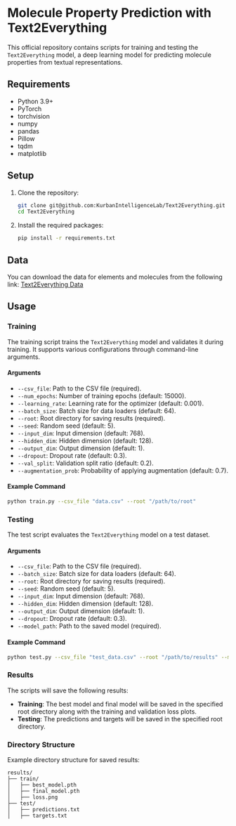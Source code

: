 
# Molecule Property Prediction with Text2Everything

This official repository contains scripts for training and testing the `Text2Everything` model, a deep learning model for predicting molecule properties from textual representations.

## Requirements

- Python 3.9+
- PyTorch
- torchvision
- numpy
- pandas
- Pillow
- tqdm
- matplotlib

## Setup

1. Clone the repository:

    ```bash
    git clone git@github.com:KurbanIntelligenceLab/Text2Everything.git
    cd Text2Everything
    ```

2. Install the required packages:

    ```bash
    pip install -r requirements.txt
    ```
## Data

You can download the data for elements and molecules from the following link: [Text2Everything Data](https://tamucs-my.sharepoint.com/:f:/r/personal/hasan_kurban_tamu_edu/Documents/KIL-OneDrive/Can%20Polat/Text2Everything/data?csf=1&web=1&e=WfhepS)

## Usage

### Training

The training script trains the `Text2Everything` model and validates it during training. It supports various configurations through command-line arguments.

#### Arguments

- `--csv_file`: Path to the CSV file (required).
- `--num_epochs`: Number of training epochs (default: 15000).
- `--learning_rate`: Learning rate for the optimizer (default: 0.001).
- `--batch_size`: Batch size for data loaders (default: 64).
- `--root`: Root directory for saving results (required).
- `--seed`: Random seed (default: 5).
- `--input_dim`: Input dimension (default: 768).
- `--hidden_dim`: Hidden dimension (default: 128).
- `--output_dim`: Output dimension (default: 1).
- `--dropout`: Dropout rate (default: 0.3).
- `--val_split`: Validation split ratio (default: 0.2).
- `--augmentation_prob`: Probability of applying augmentation (default: 0.7).

#### Example Command

```bash
python train.py --csv_file "data.csv" --root "/path/to/root"
```

### Testing

The test script evaluates the `Text2Everything` model on a test dataset.

#### Arguments

- `--csv_file`: Path to the CSV file (required).
- `--batch_size`: Batch size for data loaders (default: 64).
- `--root`: Root directory for saving results (required).
- `--seed`: Random seed (default: 5).
- `--input_dim`: Input dimension (default: 768).
- `--hidden_dim`: Hidden dimension (default: 128).
- `--output_dim`: Output dimension (default: 1).
- `--dropout`: Dropout rate (default: 0.3).
- `--model_path`: Path to the saved model (required).

#### Example Command

```bash
python test.py --csv_file "test_data.csv" --root "/path/to/results" --model_path "/path/to/saved_model.pth"
```

### Results

The scripts will save the following results:
- **Training**: The best model and final model will be saved in the specified root directory along with the training and validation loss plots.
- **Testing**: The predictions and targets will be saved in the specified root directory.

### Directory Structure

Example directory structure for saved results:
```
results/
├── train/
│   ├── best_model.pth
│   ├── final_model.pth
│   ├── loss.png
├── test/
│   ├── predictions.txt
│   ├── targets.txt
```
